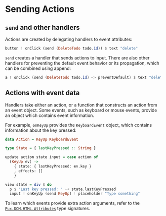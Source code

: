 # Sending Actions

## `send` and other handlers

Actions are created by delegating handlers to event attributes:

```purescript
button ! onClick (send (DeleteTodo todo.id)) $ text "delete"
```

`send` creates a handler that sends actions to input. There are also
other handlers for preventing the default event behavior or its propagation,
which can be combined using append:

```purescript
a ! onClick (send (DeleteTodo todo.id) <> preventDefault) $ text "delete"
```

## Actions with event data

Handlers take either an action, or a function that constructs an action
from an event object. Some events, such as keyboard or mouse events,
provide an object which contains event information.

For example, `onKeyUp` provides the `KeyboardEvent` object, which contains
information about the key pressed:

```purescript
data Action = KeyUp KeyboardEvent

type State = { lastKeyPressed :: String }

update action state input = case action of
  (KeyUp ev) ->
    { state: { lastKeyPressed: ev.key }
    , effects: []
    }

view state = div $ do
  p $ "Last key pressed: " ++ state.lastKeyPressed
  input ! onKeyUp (send KeyUp) ! placeholder "Type something"
```

To learn which events provide extra action arguments, refer to the
[`Pux.DOM.HTML.Attributes`](../API/Pux/DOM/HTML/Attributes.md) type signatures.
